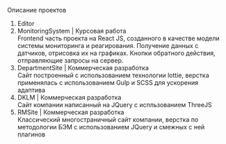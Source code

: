 Описание проектов

1. Editor <br/> 
2. MonitoringSystem | Курсовая работа <br/> Frontend часть проекта на React JS, созданного в качестве модели системы мониторинга и реагирования.
Получение данных с датчиков, отрисовка их на графиках. Кнопки обратного действия, отправляющие запросы на сервер.
3. DepartmentSite | Коммерческая разработка <br/> Сайт построенный с использованием технологии lottie, верстка применялась с использованием Gulp и SCSS для ускорения адаптива
4. DKLM | Коммерческая разработка <br/> Сайт компании написанный на JQuery с испльзованием ThreeJS
5. RMSite | Коммерческая разработка <br/> Классический многостраничный сайт компании, верстка по методологии БЭМ с использованием JQuery и смежных с ней плагинов
   
